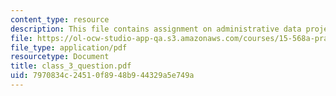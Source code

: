 ```yaml
---
content_type: resource
description: This file contains assignment on administrative data project.
file: https://ol-ocw-studio-app-qa.s3.amazonaws.com/courses/15-568a-practical-information-technology-management-spring-2005/7970834c24510f8948b944329a5e749a_class_3_question.pdf
file_type: application/pdf
resourcetype: Document
title: class_3_question.pdf
uid: 7970834c-2451-0f89-48b9-44329a5e749a
---
```

